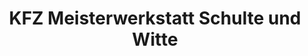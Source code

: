 ---
title: "KFZ Meisterwerkstatt Schulte und Witte"
url: /menslage/kfz-meisterwerkstatt-schulte-und-witte/
shop: Autowerkstatt
---